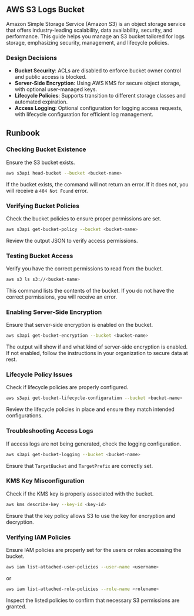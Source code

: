 ## AWS S3 Logs Bucket

Amazon Simple Storage Service (Amazon S3) is an object storage service that offers industry-leading scalability, data availability, security, and performance. This guide helps you manage an S3 bucket tailored for logs storage, emphasizing security, management, and lifecycle policies.

### Design Decisions

- **Bucket Security**: ACLs are disabled to enforce bucket owner control and public access is blocked.
- **Server-Side Encryption**: Using AWS KMS for secure object storage, with optional user-managed keys.
- **Lifecycle Policies**: Supports transition to different storage classes and automated expiration.
- **Access Logging**: Optional configuration for logging access requests, with lifecycle configuration for efficient log management.

## Runbook

### Checking Bucket Existence

Ensure the S3 bucket exists.

```sh
aws s3api head-bucket --bucket <bucket-name>
```

If the bucket exists, the command will not return an error. If it does not, you will receive a `404 Not Found` error.

### Verifying Bucket Policies

Check the bucket policies to ensure proper permissions are set.

```sh
aws s3api get-bucket-policy --bucket <bucket-name>
```

Review the output JSON to verify access permissions.

### Testing Bucket Access

Verify you have the correct permissions to read from the bucket.

```sh
aws s3 ls s3://<bucket-name>
```

This command lists the contents of the bucket. If you do not have the correct permissions, you will receive an error.

### Enabling Server-Side Encryption

Ensure that server-side encryption is enabled on the bucket.

```sh
aws s3api get-bucket-encryption --bucket <bucket-name>
```

The output will show if and what kind of server-side encryption is enabled. If not enabled, follow the instructions in your organization to secure data at rest.

### Lifecycle Policy Issues

Check if lifecycle policies are properly configured.

```sh
aws s3api get-bucket-lifecycle-configuration --bucket <bucket-name>
```

Review the lifecycle policies in place and ensure they match intended configurations.

### Troubleshooting Access Logs

If access logs are not being generated, check the logging configuration.

```sh
aws s3api get-bucket-logging --bucket <bucket-name>
```

Ensure that `TargetBucket` and `TargetPrefix` are correctly set.

### KMS Key Misconfiguration

Check if the KMS key is properly associated with the bucket.

```sh
aws kms describe-key --key-id <key-id>
```

Ensure that the key policy allows S3 to use the key for encryption and decryption.

### Verifying IAM Policies

Ensure IAM policies are properly set for the users or roles accessing the bucket.

```sh
aws iam list-attached-user-policies --user-name <username>
```

or

```sh
aws iam list-attached-role-policies --role-name <rolename>
```

Inspect the listed policies to confirm that necessary S3 permissions are granted.

